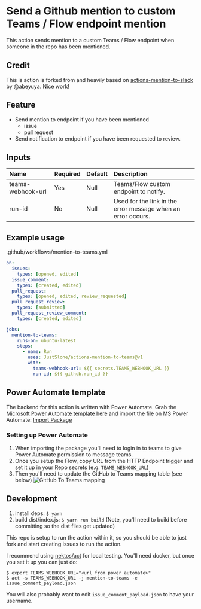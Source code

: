# Send a Github mention to custom Teams / Flow endpoint mention

This action sends mention to a custom Teams / Flow endpoint when someone in the repo has been mentioned.

## Credit

This is action is forked from and heavily based on [actions-mention-to-slack](https://github.com/abeyuya/actions-mention-to-slack/) by @abeyuya. Nice work!

## Feature

- Send mention to endpoint if you have been mentioned
  - issue
  - pull request
- Send notification to endpoint if you have been requested to review.

## Inputs

| Name | Required | Default | Description |
| :--- | :--- | :--- | :--- |
| teams-webhook-url | Yes | Null | Teams/Flow custom endpoint to notify. |
| run-id | No | Null | Used for the link in the error message when an error occurs. |

## Example usage

.github/workflows/mention-to-teams.yml

```yml
on:
  issues:
    types: [opened, edited]
  issue_comment:
    types: [created, edited]
  pull_request:
    types: [opened, edited, review_requested]
  pull_request_review:
    types: [submitted]
  pull_request_review_comment:
    types: [created, edited]

jobs:
  mention-to-teams:
    runs-on: ubuntu-latest
    steps:
      - name: Run
        uses: JustSlone/actions-mention-to-teams@v1
        with:          
          teams-webhook-url: ${{ secrets.TEAMS_WEBHOOK_URL }}
          run-id: ${{ github.run_id }}     
```

## Power Automate template
The backend for this action is written with Power Automate. 
Grab the [Microsoft Power Automate template here](https://github.com/JustSlone/actions-mention-to-teams/releases/tag/PowerAutomate) and import the file on MS Power Automate: [Import Package](https://preview.flow.microsoft.com/manage/flows/import)

### Setting up Power Automate 
1. When importing the package you'll need to login in to teams to give Power Automate permission to message teams. 
1. Once you setup the Flow, copy URL from the HTTP Endpoint trigger and set it up in your Repo secrets (e.g. `TEAMS_WEBHOOK_URL`)
1. Then you'll need to update the GitHub to Teams mapping table (see below)
![GitHub To Teams mapping](https://i.imgur.com/gwQEMal.png)


## Development

1. install deps: `$ yarn`
2. build dist/index.js: `$ yarn run build` (Note, you'll need to build before committing so the dist files get updated)

This repo is setup to run the action within it, so you should be able to just fork and start creating issues to run the action. 

I recommend using [nektos/act](https://github.com/nektos/act) for local testing. You'll need docker, but once you set it up you can just do:
```
$ export TEAMS_WEBHOOK_URL="<url from power automate>"
$ act -s TEAMS_WEBHOOK_URL -j mention-to-teams -e issue_comment_payload.json
```
You will also probably want to edit `issue_comment_payload.json` to have your username. 

